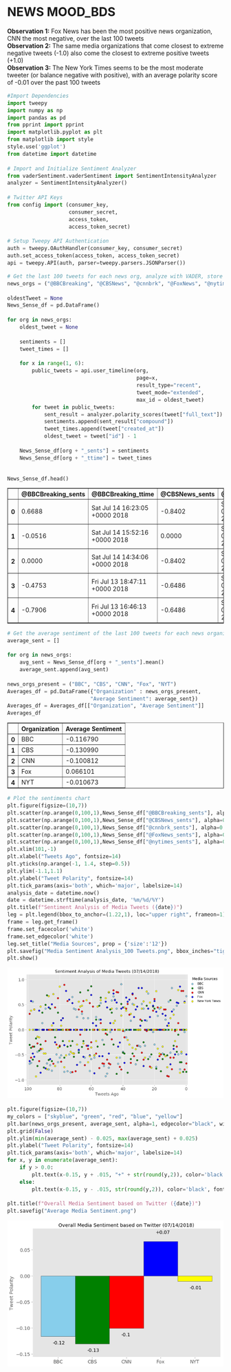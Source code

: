 
# NEWS MOOD_BDS

**Observation 1:** Fox News has been the most positive news organization, CNN the most negative, over the last 100 tweets<br>
**Observation 2:** The same media organizations that come closest to extreme negative tweets (-1.0) also come the closest to extreme positive tweets (+1.0)<br>
**Observation 3:** The New York Times seems to be the most moderate tweeter (or balance negative with positive), with an average polarity score of -0.01 over the past 100 tweets<br>


```python
#Import Dependencies
import tweepy
import numpy as np
import pandas as pd
from pprint import pprint
import matplotlib.pyplot as plt
from matplotlib import style
style.use('ggplot')
from datetime import datetime

# Import and Initialize Sentiment Analyzer
from vaderSentiment.vaderSentiment import SentimentIntensityAnalyzer
analyzer = SentimentIntensityAnalyzer()

# Twitter API Keys
from config import (consumer_key, 
                    consumer_secret, 
                    access_token, 
                    access_token_secret)

# Setup Tweepy API Authentication
auth = tweepy.OAuthHandler(consumer_key, consumer_secret)
auth.set_access_token(access_token, access_token_secret)
api = tweepy.API(auth, parser=tweepy.parsers.JSONParser())
```


```python
# Get the last 100 tweets for each news org, analyze with VADER, store it in a dataframe
news_orgs = ("@BBCBreaking", "@CBSNews", "@cnnbrk", "@FoxNews", "@nytimes")

oldestTweet = None
News_Sense_df = pd.DataFrame()

for org in news_orgs:
    oldest_tweet = None
   
    sentiments = []
    tweet_times = []
    
    for x in range(1, 6):
        public_tweets = api.user_timeline(org,
                                          page=x, 
                                          result_type="recent", 
                                          tweet_mode="extended",
                                          max_id = oldest_tweet)
        for tweet in public_tweets:
            sent_result = analyzer.polarity_scores(tweet["full_text"])
            sentiments.append(sent_result["compound"])
            tweet_times.append(tweet["created_at"])
            oldest_tweet = tweet["id"] - 1
            
    News_Sense_df[org + "_sents"] = sentiments
    News_Sense_df[org + "_ttime"] = tweet_times
            
```


```python
News_Sense_df.head()
```




<div>
<style scoped>
    .dataframe tbody tr th:only-of-type {
        vertical-align: middle;
    }

    .dataframe tbody tr th {
        vertical-align: top;
    }

    .dataframe thead th {
        text-align: right;
    }
</style>
<table border="1" class="dataframe">
  <thead>
    <tr style="text-align: right;">
      <th></th>
      <th>@BBCBreaking_sents</th>
      <th>@BBCBreaking_ttime</th>
      <th>@CBSNews_sents</th>
      <th>@CBSNews_ttime</th>
      <th>@cnnbrk_sents</th>
      <th>@cnnbrk_ttime</th>
      <th>@FoxNews_sents</th>
      <th>@FoxNews_ttime</th>
      <th>@nytimes_sents</th>
      <th>@nytimes_ttime</th>
    </tr>
  </thead>
  <tbody>
    <tr>
      <th>0</th>
      <td>0.6688</td>
      <td>Sat Jul 14 16:23:05 +0000 2018</td>
      <td>-0.8402</td>
      <td>Sun Jul 15 02:03:04 +0000 2018</td>
      <td>-0.6705</td>
      <td>Sun Jul 15 02:02:36 +0000 2018</td>
      <td>-0.4939</td>
      <td>Sun Jul 15 02:15:58 +0000 2018</td>
      <td>0.0000</td>
      <td>Sun Jul 15 02:13:14 +0000 2018</td>
    </tr>
    <tr>
      <th>1</th>
      <td>-0.0516</td>
      <td>Sat Jul 14 15:52:16 +0000 2018</td>
      <td>0.0000</td>
      <td>Sun Jul 15 01:48:04 +0000 2018</td>
      <td>-0.7964</td>
      <td>Sat Jul 14 22:15:27 +0000 2018</td>
      <td>0.5574</td>
      <td>Sun Jul 15 02:05:17 +0000 2018</td>
      <td>0.5423</td>
      <td>Sun Jul 15 01:56:10 +0000 2018</td>
    </tr>
    <tr>
      <th>2</th>
      <td>0.0000</td>
      <td>Sat Jul 14 14:34:06 +0000 2018</td>
      <td>-0.8402</td>
      <td>Sun Jul 15 01:40:07 +0000 2018</td>
      <td>0.7717</td>
      <td>Sat Jul 14 16:52:18 +0000 2018</td>
      <td>0.0000</td>
      <td>Sun Jul 15 02:02:58 +0000 2018</td>
      <td>0.0000</td>
      <td>Sun Jul 15 01:39:40 +0000 2018</td>
    </tr>
    <tr>
      <th>3</th>
      <td>-0.4753</td>
      <td>Fri Jul 13 18:47:11 +0000 2018</td>
      <td>-0.6486</td>
      <td>Sun Jul 15 01:33:03 +0000 2018</td>
      <td>0.7717</td>
      <td>Sat Jul 14 16:31:12 +0000 2018</td>
      <td>0.0000</td>
      <td>Sun Jul 15 01:50:28 +0000 2018</td>
      <td>-0.4404</td>
      <td>Sun Jul 15 01:23:20 +0000 2018</td>
    </tr>
    <tr>
      <th>4</th>
      <td>-0.7906</td>
      <td>Fri Jul 13 16:46:13 +0000 2018</td>
      <td>-0.6486</td>
      <td>Sun Jul 15 01:18:03 +0000 2018</td>
      <td>0.0000</td>
      <td>Sat Jul 14 16:03:24 +0000 2018</td>
      <td>0.8588</td>
      <td>Sun Jul 15 01:33:49 +0000 2018</td>
      <td>-0.8555</td>
      <td>Sun Jul 15 01:07:13 +0000 2018</td>
    </tr>
  </tbody>
</table>
</div>




```python
# Get the average sentiment of the last 100 tweets for each news organization, store in a dataframe
average_sent = []

for org in news_orgs:
    avg_sent = News_Sense_df[org + "_sents"].mean()
    average_sent.append(avg_sent)

news_orgs_present = ("BBC", "CBS", "CNN", "Fox", "NYT")
Averages_df = pd.DataFrame({"Organization" : news_orgs_present,
                           "Average Sentiment": average_sent})
Averages_df = Averages_df[["Organization", "Average Sentiment"]]
Averages_df
```




<div>
<style scoped>
    .dataframe tbody tr th:only-of-type {
        vertical-align: middle;
    }

    .dataframe tbody tr th {
        vertical-align: top;
    }

    .dataframe thead th {
        text-align: right;
    }
</style>
<table border="1" class="dataframe">
  <thead>
    <tr style="text-align: right;">
      <th></th>
      <th>Organization</th>
      <th>Average Sentiment</th>
    </tr>
  </thead>
  <tbody>
    <tr>
      <th>0</th>
      <td>BBC</td>
      <td>-0.116790</td>
    </tr>
    <tr>
      <th>1</th>
      <td>CBS</td>
      <td>-0.130990</td>
    </tr>
    <tr>
      <th>2</th>
      <td>CNN</td>
      <td>-0.100812</td>
    </tr>
    <tr>
      <th>3</th>
      <td>Fox</td>
      <td>0.066101</td>
    </tr>
    <tr>
      <th>4</th>
      <td>NYT</td>
      <td>-0.010673</td>
    </tr>
  </tbody>
</table>
</div>




```python
# Plot the sentiments chart
plt.figure(figsize=(10,7))
plt.scatter(np.arange(0,100,1),News_Sense_df["@BBCBreaking_sents"], alpha=0.9, facecolors="skyblue", edgecolors="black", label="BBC")
plt.scatter(np.arange(0,100,1),News_Sense_df["@CBSNews_sents"], alpha=0.9, facecolors="green", edgecolors="black", label="CBS")
plt.scatter(np.arange(0,100,1),News_Sense_df["@cnnbrk_sents"], alpha=0.9, facecolors="red", edgecolors="black", label="CNN")
plt.scatter(np.arange(0,100,1),News_Sense_df["@FoxNews_sents"], alpha=0.9, facecolors="blue", edgecolors="black", label="Fox")
plt.scatter(np.arange(0,100,1),News_Sense_df["@nytimes_sents"], alpha=0.9, facecolors="yellow", edgecolors="black", label="New York Times")
plt.xlim(101,-1)
plt.xlabel("Tweets Ago", fontsize=14)
plt.yticks(np.arange(-1, 1.4, step=0.5))
plt.ylim(-1.1,1.1)
plt.ylabel("Tweet Polarity", fontsize=14)
plt.tick_params(axis='both', which='major', labelsize=14)
analysis_date = datetime.now()
date = datetime.strftime(analysis_date, '%m/%d/%Y')
plt.title(f"Sentiment Analysis of Media Tweets ({date})")
leg = plt.legend(bbox_to_anchor=(1.22,1), loc="upper right", frameon=1)
frame = leg.get_frame()
frame.set_facecolor('white')
frame.set_edgecolor('white')
leg.set_title("Media Sources", prop = {'size':'12'})
plt.savefig("Media Sentiment Analysis_100 Tweets.png", bbox_inches="tight")
plt.show()
```


![png](main_files/main_5_0.png)



```python
plt.figure(figsize=(10,7))
my_colors = ["skyblue", "green", "red", "blue", "yellow"]
plt.bar(news_orgs_present, average_sent, alpha=1, edgecolor="black", width=1, color=my_colors)
plt.grid(False)
plt.ylim(min(average_sent) - 0.025, max(average_sent) + 0.025)
plt.ylabel("Tweet Polarity", fontsize=14)
plt.tick_params(axis='both', which='major', labelsize=14)
for x, y in enumerate(average_sent):
    if y > 0.0:
        plt.text(x-0.15, y + .015, "+" + str(round(y,2)), color='black', fontsize=14)
    else:
        plt.text(x-0.15, y - .015, str(round(y,2)), color='black', fontsize=14) 

plt.title(f"Overall Media Sentiment based on Twitter ({date})")
plt.savefig("Average Media Sentiment.png")
```


![png](main_files/main_6_0.png)

